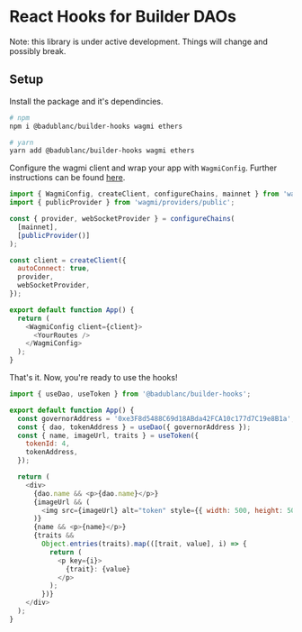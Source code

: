 # React Hooks for Builder DAOs

Note: this library is under active development. Things will change and possibly break.

## Setup

Install the package and it's dependincies.

```bash
# npm
npm i @badublanc/builder-hooks wagmi ethers

# yarn
yarn add @badublanc/builder-hooks wagmi ethers
```

Configure the wagmi client and wrap your app with `WagmiConfig`. Further instructions can be found [here](https://wagmi.sh/react/getting-started).

```js
import { WagmiConfig, createClient, configureChains, mainnet } from 'wagmi';
import { publicProvider } from 'wagmi/providers/public';

const { provider, webSocketProvider } = configureChains(
  [mainnet],
  [publicProvider()]
);

const client = createClient({
  autoConnect: true,
  provider,
  webSocketProvider,
});

export default function App() {
  return (
    <WagmiConfig client={client}>
      <YourRoutes />
    </WagmiConfig>
  );
}
```

That's it. Now, you're ready to use the hooks!

```js
import { useDao, useToken } from '@badublanc/builder-hooks';

export default function App() {
  const governorAddress = '0xe3F8d5488C69d18ABda42FCA10c177d7C19e8B1a'; // Builder DAO
  const { dao, tokenAddress } = useDao({ governorAddress });
  const { name, imageUrl, traits } = useToken({
    tokenId: 4,
    tokenAddress,
  });

  return (
    <div>
      {dao.name && <p>{dao.name}</p>}
      {imageUrl && (
        <img src={imageUrl} alt="token" style={{ width: 500, height: 500 }} />
      )}
      {name && <p>{name}</p>}
      {traits &&
        Object.entries(traits).map(([trait, value], i) => {
          return (
            <p key={i}>
              {trait}: {value}
            </p>
          );
        })}
    </div>
  );
}
```

